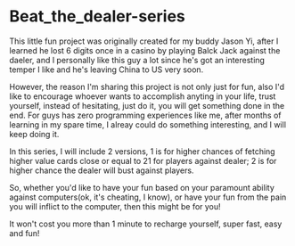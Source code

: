 # Beat_the_dealer-series

This little fun project was originally created for my buddy Jason Yi, after I learned he lost 6 digits once in a casino by playing
Balck Jack against the daeler, and I personally like this guy a lot since he's got an interesting temper I like and he's
leaving China to US very soon. 

However, the reason I'm sharing this project is not only just for fun, also I'd like to encourage whoever wants to accomplish anyting
in your life, trust yourself, instead of hesitating, just do it, you will get something done in the end. For guys has zero programming 
experiences like me, after months of learning in my spare time, I alreay could do something interesting, and I will keep doing it. 

In this series, I will include 2 versions, 1 is for higher chances of fetching higher value cards close or equal to 21 
for players against dealer; 2 is for higher chance the dealer will bust against players. 

So, whether you'd like to have your fun based on your paramount ability against computers(ok, it's cheating, I know), 
or have your fun from the pain you will inflict to the computer, then this might be for you! 

It won't cost you more than 1 minute to recharge yourself, super fast, easy and fun!

